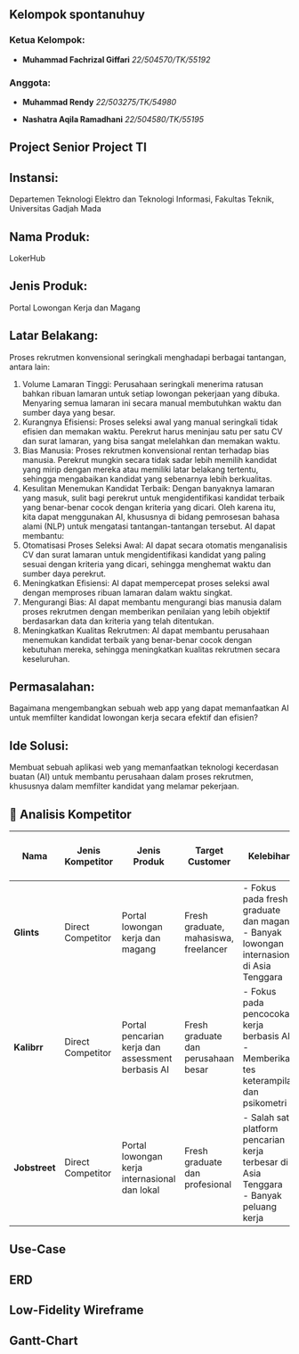 ## Kelompok **spontanuhuy**

### Ketua Kelompok:
- **Muhammad Fachrizal Giffari**
  *22/504570/TK/55192*

### Anggota:
- **Muhammad Rendy**
  *22/503275/TK/54980*

- **Nashatra Aqila Ramadhani**
  *22/504580/TK/55195*

## Project Senior Project TI

## Instansi:
Departemen Teknologi Elektro dan Teknologi Informasi, Fakultas Teknik, Universitas Gadjah Mada

## Nama Produk:
LokerHub

## Jenis Produk:
Portal Lowongan Kerja dan Magang

## Latar Belakang:
Proses rekrutmen konvensional seringkali menghadapi berbagai tantangan, antara lain:
1. Volume Lamaran Tinggi: Perusahaan seringkali menerima ratusan bahkan ribuan
lamaran untuk setiap lowongan pekerjaan yang dibuka. Menyaring semua
lamaran ini secara manual membutuhkan waktu dan sumber daya yang besar.
2. Kurangnya Efisiensi: Proses seleksi awal yang manual seringkali tidak efisien dan
memakan waktu. Perekrut harus meninjau satu per satu CV dan surat lamaran,
yang bisa sangat melelahkan dan memakan waktu.
3. Bias Manusia: Proses rekrutmen konvensional rentan terhadap bias manusia.
Perekrut mungkin secara tidak sadar lebih memilih kandidat yang mirip dengan
mereka atau memiliki latar belakang tertentu, sehingga mengabaikan kandidat
yang sebenarnya lebih berkualitas.
4. Kesulitan Menemukan Kandidat Terbaik: Dengan banyaknya lamaran yang masuk,
sulit bagi perekrut untuk mengidentifikasi kandidat terbaik yang benar-benar
cocok dengan kriteria yang dicari.
Oleh karena itu, kita dapat menggunakan AI, khususnya di bidang pemrosesan bahasa
alami (NLP) untuk mengatasi tantangan-tantangan tersebut. AI dapat membantu:
1. Otomatisasi Proses Seleksi Awal: AI dapat secara otomatis menganalisis CV dan
surat lamaran untuk mengidentifikasi kandidat yang paling sesuai dengan kriteria
yang dicari, sehingga menghemat waktu dan sumber daya perekrut.
2. Meningkatkan Efisiensi: AI dapat mempercepat proses seleksi awal dengan
memproses ribuan lamaran dalam waktu singkat.
3. Mengurangi Bias: AI dapat membantu mengurangi bias manusia dalam proses
rekrutmen dengan memberikan penilaian yang lebih objektif berdasarkan data
dan kriteria yang telah ditentukan.
4. Meningkatkan Kualitas Rekrutmen: AI dapat membantu perusahaan menemukan
kandidat terbaik yang benar-benar cocok dengan kebutuhan mereka, sehingga
meningkatkan kualitas rekrutmen secara keseluruhan.

## Permasalahan:
Bagaimana mengembangkan sebuah web app yang dapat memanfaatkan AI untuk
memfilter kandidat lowongan kerja secara efektif dan efisien?

## Ide Solusi:
Membuat sebuah aplikasi web yang memanfaatkan teknologi kecerdasan buatan (AI)
untuk membantu perusahaan dalam proses rekrutmen, khususnya dalam memfilter
kandidat yang melamar pekerjaan.

## 🎯 Analisis Kompetitor

| **Nama**      | **Jenis Kompetitor**         | **Jenis Produk**                                   | **Target Customer**                    | **Kelebihan**                                                                                | **Kekurangan**                                                                          | **Key Competitive Advantage & Unique Value**                              |
|---------------|------------------------------|----------------------------------------------------|----------------------------------------|----------------------------------------------------------------------------------------------|-----------------------------------------------------------------------------------------|---------------------------------------------------------------------------|
| **Glints**    | Direct Competitor            | Portal lowongan kerja dan magang                   | Fresh graduate, mahasiswa, freelancer  | - Fokus pada fresh graduate dan magang<br>- Banyak lowongan internasional di Asia Tenggara   | - Peluang yang sudah ditetapkan masih terbatas<br>- Keamanan berbeda di perusahaan lain | Koneksi langsung ke perusahaan + komunikasi, banyak peluang internasional |
| **Kalibrr**   | Direct Competitor            | Portal pencarian kerja dan assessment berbasis AI  | Fresh graduate dan perusahaan besar    | - Fokus pada pencocokan kerja berbasis AI<br>- Memberikan tes keterampilan dan psikometri    | - Kurang transparan tentang peluang yang tersedia<br>- Beberapa fitur memerlukan biaya  | AI-led job seeker matching, AI, simple & robust                           |
| **Jobstreet** | Direct Competitor            | Portal lowongan kerja internasional dan lokal      | Fresh graduate dan profesional         | - Salah satu platform pencarian kerja terbesar di Asia Tenggara<br>- Banyak peluang kerja    | - Kompetisi ketat di platform<br>- Tidak terlalu fokus pada fresh graduate              | Competitive long-term AI and filter job matching menggunakan AI           |

## Use-Case

## ERD

## Low-Fidelity Wireframe

## Gantt-Chart
